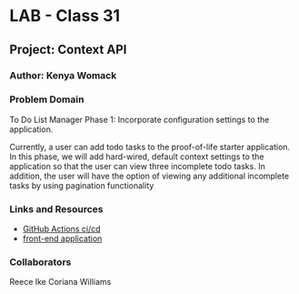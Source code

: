# LAB - Class 31

## Project: Context API

### Author: Kenya Womack

### Problem Domain

To Do List Manager Phase 1: Incorporate configuration settings to the application.

Currently, a user can add todo tasks to the proof-of-life starter application. In this phase, we will add hard-wired, default context settings to the application so that the user can view three incomplete todo tasks. In addition, the user will have the option of viewing any additional incomplete tasks by using pagination functionality

### Links and Resources

- [GitHub Actions ci/cd](https://github.com/KenyaWomack/todoapp/actions)
- [front-end application](https://codesandbox.io/p/github/KenyaWomack/todoapp/main?workspaceId=74e570a2-0464-4872-a1b6-feb4865179af)

### Collaborators

Reece 
Ike
Coriana Williams


